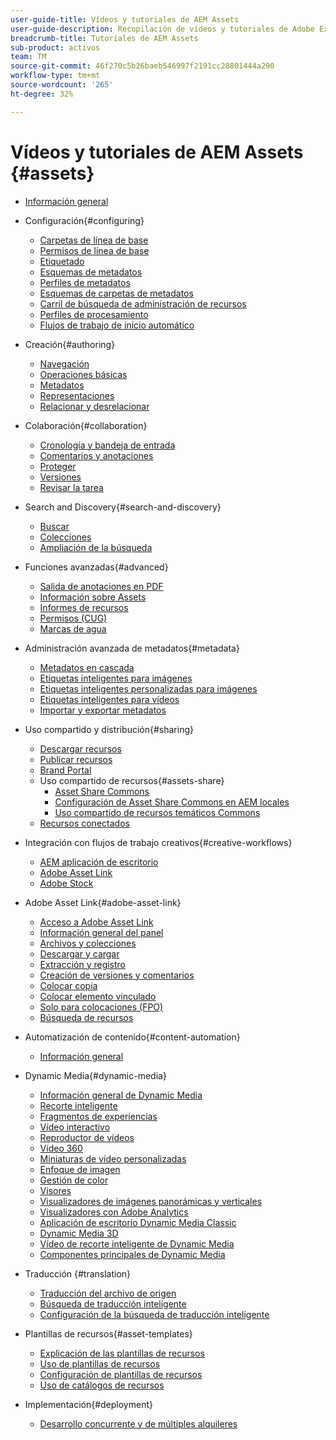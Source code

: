 ```yaml
---
user-guide-title: Vídeos y tutoriales de AEM Assets
user-guide-description: Recopilación de vídeos y tutoriales de Adobe Experience Manager Assets.
breadcrumb-title: Tutoriales de AEM Assets
sub-product: activos
team: TM
source-git-commit: 46f270c5b26baeb546997f2191cc28801444a290
workflow-type: tm+mt
source-wordcount: '265'
ht-degree: 32%

---
```



# Vídeos y tutoriales de AEM Assets {#assets}

+ [Información general](overview.md)

+ Configuración{#configuring}
   + [Carpetas de línea de base](configuring/baseline-folders.md)
   + [Permisos de línea de base](configuring/baseline-permissions.md)
   + [Etiquetado](configuring/tagging.md)
   + [Esquemas de metadatos](configuring/metadata-schemas.md)
   + [Perfiles de metadatos](configuring/metadata-profiles.md)
   + [Esquemas de carpetas de metadatos](configuring/metadata-folder-schemas.md)
   + [Carril de búsqueda de administración de recursos](configuring/assets-admin-search-rail.md)
   + [Perfiles de procesamiento](configuring/processing-profiles.md)
   + [Flujos de trabajo de inicio automático](configuring/auto-start-workflows.md)

+ Creación{#authoring}
   + [Navegación](./authoring/navigation.md)
   + [Operaciones básicas](./authoring/basic-operations.md)
   + [Metadatos](./authoring/metadata.md)
   + [Representaciones](./authoring/renditions.md)
   + [Relacionar y desrelacionar](./authoring/relate-unrelate.md)

+ Colaboración{#collaboration}
   + [Cronología y bandeja de entrada](./collaboration/timeline-and-inbox.md)
   + [Comentarios y anotaciones](./collaboration/comments-and-annotations.md)
   + [Proteger](./collaboration/check-in-and-check-out.md)
   + [Versiones](./collaboration/versions.md)
   + [Revisar la tarea](./collaboration/review-task.md)

+ Search and Discovery{#search-and-discovery}
   + [Buscar](./search-and-discovery/search.md)
   + [Colecciones](./search-and-discovery/collections.md)
   + [Ampliación de la búsqueda](./search-and-discovery/search-boost.md)

+ Funciones avanzadas{#advanced}
   + [Salida de anotaciones en PDF](./advanced/customizing-annotations-pdf-output.md)
   + [Información sobre Assets ](./advanced/asset-insights-launch-tutorial.md)
   + [Informes de recursos](./advanced/asset-reports.md)
   + [Permisos (CUG)](./advanced/closed-user-groups.md)
   + [Marcas de agua](./advanced/watermarks.md)

+ Administración avanzada de metadatos{#metadata}
   + [Metadatos en cascada](metadata/cascade-metadata-feature-video-use.md)
   + [Etiquetas inteligentes para imágenes](metadata/image-smart-tags.md)
   + [Etiquetas inteligentes personalizadas para imágenes](metadata/custom-smart-tags.md)
   + [Etiquetas inteligentes para vídeos](metadata/video-smart-tags.md)
   + [Importar y exportar metadatos](metadata/metadata-import-export.md)

+ Uso compartido y distribución{#sharing}
   + [Descargar recursos](./sharing/download.md)
   + [Publicar recursos](./sharing/publish.md)
   + [Brand Portal](./sharing/brand-portal.md)
   + Uso compartido de recursos{#assets-share}
      + [Asset Share Commons](./sharing/asset-share-commons-user-experience-feature-video-understand.md)
      + [Configuración de Asset Share Commons en AEM locales](./sharing/asset-share-commons-technical-video-setup.md)
      + [Uso compartido de recursos temáticos Commons](./sharing/asset-share-commons-feature-video-theming.md)
   + [Recursos conectados](./sharing/connected-assets.md)

+ Integración con flujos de trabajo creativos{#creative-workflows}
   + [AEM aplicación de escritorio](./creative-workflows/aem-desktop-app.md)
   + [Adobe Asset Link](./creative-workflows/adobe-asset-link.md)
   + [Adobe Stock](./creative-workflows/adobe-stock.md)

+ Adobe Asset Link{#adobe-asset-link}
   + [Acceso a Adobe Asset Link](./adobe-asset-link/launch-adobe-asset-link.md)
   + [Información general del panel](./adobe-asset-link/panel-overview.md)
   + [Archivos y colecciones](./adobe-asset-link/files-and-collections.md)
   + [Descargar y cargar](./adobe-asset-link/download-and-upload.md)
   + [Extracción y registro](./adobe-asset-link/check-in-check-out.md)
   + [Creación de versiones y comentarios](./adobe-asset-link/file-versioning-and-comments.md)
   + [Colocar copia](./adobe-asset-link/place-copy.md)
   + [Colocar elemento vinculado](./adobe-asset-link/place-linked.md)
   + [Solo para colocaciones (FPO)](./adobe-asset-link/for-placement-only.md)
   + [Búsqueda de recursos](./adobe-asset-link/asset-search.md)

+ Automatización de contenido{#content-automation}
   + [Información general](./content-automation/overview.md)

+ Dynamic Media{#dynamic-media}
   + [Información general de Dynamic Media](dynamic-media/dynamic-media-overview-feature-video-use.md)
   + [Recorte inteligente](dynamic-media/smart-crop-feature-video-use.md)
   + [Fragmentos de experiencias](dynamic-media/dynamic-media-experience-fragments-feature-video-use.md)
   + [Vídeo interactivo](dynamic-media/dynamic-media-interactive-video-feature-video-use.md)
   + [Reproductor de vídeos](dynamic-media/dynamic-media-video-player-feature-video-use.md)
   + [Vídeo 360](dynamic-media/dynamic-media-360-video-custom-thumbnail-feature-video-use.md)
   + [Miniaturas de vídeo personalizadas](dynamic-media/dynamic-media-video-thumbnails-feature-video-use.md)
   + [Enfoque de imagen](dynamic-media/dynamic-media-image-sharpening-feature-video-use.md)
   + [Gestión de color](dynamic-media/dynamic-media-color-management-technical-video-setup.md)
   + [Visores](dynamic-media/dynamic-media-viewer-feature-video-understand.md)
   + [Visualizadores de imágenes panorámicas y verticales](dynamic-media/panorama-vertical-image-viewer-feature-video-use.md)
   + [Visualizadores con Adobe Analytics](dynamic-media/dynamic-media-viewer-extension-use.md)
   + [Aplicación de escritorio Dynamic Media Classic](dynamic-media/dynamic-media-classic-desktop-application.md)
   + [Dynamic Media 3D](dynamic-media/dynamic-media-3d-feature-video.md)
   + [Vídeo de recorte inteligente de Dynamic Media](dynamic-media/dynamic-media-smart-crop-video.md)
   + [Componentes principales de Dynamic Media](dynamic-media/dynamic-media-core-components.md)

+ Traducción {#translation}
   + [Traducción del archivo de origen](translation/source-file-translation-feature-video-use.md)
   + [Búsqueda de traducción inteligente](translation/smart-translation-search-feature-video-use.md)
   + [Configuración de la búsqueda de traducción inteligente](translation/smart-translation-search-technical-video-setup.md)

+ Plantillas de recursos{#asset-templates}
   + [Explicación de las plantillas de recursos](asset-templates/asset-templates-tutorial-understand.md)
   + [Uso de plantillas de recursos](asset-templates/asset-templates-feature-video-use.md)
   + [Configuración de plantillas de recursos](asset-templates/asset-templates-technical-video-setup.md)
   + [Uso de catálogos de recursos](asset-templates/asset-catalog-template-feature-video-use.md)

+ Implementación{#deployment}
   + [Desarrollo concurrente y de múltiples alquileres](deployment/multitenancy-concurrent-article-understand.md)

